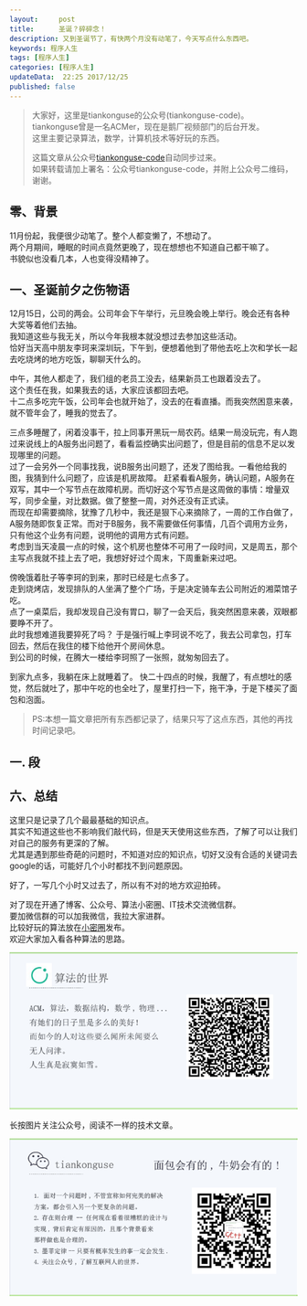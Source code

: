 ```yaml
---   
layout:     post  
title:      圣诞？碎碎念！  
description: 又到圣诞节了，有快两个月没有动笔了，今天写点什么东西吧。    
keywords: 程序人生  
tags: [程序人生]  
categories: [程序人生]  
updateData:  22:25 2017/12/25
published: false  
---  
```

  
  
>   
> 大家好，这里是tiankonguse的公众号(tiankonguse-code)。    
> tiankonguse曾是一名ACMer，现在是鹅厂视频部门的后台开发。    
> 这里主要记录算法，数学，计算机技术等好玩的东西。   
>      
> 这篇文章从公众号[tiankonguse-code](http://mp.weixin.qq.com/s/Cte5aGAGuwAQ5tmQXTPhGw)自动同步过来。    
> 如果转载请加上署名：公众号tiankonguse-code，并附上公众号二维码，谢谢。  
>   
>    
  

## 零、背景

11月份起，我便很少动笔了。整个人都变懒了，不想动了。  
两个月期间，睡眠的时间点竟然更晚了，现在想想也不知道自己都干嘛了。  
书貌似也没看几本，人也变得没精神了。  


## 一、圣诞前夕之伤物语

12月15日，公司的两会。公司年会下午举行，元旦晚会晚上举行。晚会还有各种大奖等着他们去抽。  
我知道这些与我无关，所以今年我根本就没想过去参加这些活动。  
恰好当天高中朋友李珂来深圳玩，下午到，便想着他到了带他去吃上次和学长一起去吃烧烤的地方吃饭，聊聊天什么的。  


中午，其他人都走了，我们组的老员工没去，结果新员工也跟着没去了。  
这个责任在我，如果我去的话，大家应该都回去吧。  
十二点多吃完午饭，公司年会也就开始了，没去的在看直播。而我突然困意来袭，就不管年会了，睡我的觉去了。  


三点多睡醒了，闲着没事干，拉上同事开黑玩一局农药。结果一局没玩完，有人跑过来说线上的A服务出问题了，看看监控确实出问题了，但是目前的信息不足以发现哪里的问题。    
过了一会另外一个同事找我，说B服务出问题了，还发了图给我。一看他给我的图，我猜到什么问题了，应该是机房故障。
赶紧看看A服务，确认问题，A服务在双写，其中一个写节点在故障机房。而切好这个写节点是这周做的事情：增量双写，同步全量，对比数据。做了整整一周，对外还没有正式读。  
而现在却需要摘除，犹豫了几秒中，我还是狠下心来摘除了，一周的工作白做了，A服务随即恢复正常。而对于B服务，我不需要做任何事情，几百个调用方业务，只有他这个业务有问题，说明他的调用方式有问题。  
考虑到当天凌晨一点的时候，这个机房也整体不可用了一段时间，又是周五，那个主写点我就不挂上去了吧，我想好好过个周末，下周重新来过吧。  


傍晚饿着肚子等李珂的到来，那时已经是七点多了。  
走到烧烤店，发现排队的人坐满了整个广场，于是决定骑车去公司附近的湘菜馆子吃。  
点了一桌菜后，我却发现自己没有胃口，聊了一会天后，我突然困意来袭，双眼都要睁不开了。  
此时我想难道我要猝死了吗？
于是强行喊上李珂说不吃了，我去公司拿包，打车回去，然后在我住的楼下给他开个房间休息。  
到公司的时候，在腾大一楼给李珂照了一张照，就匆匆回去了。  


到家九点多，我躺在床上就睡着了。
快二十四点的时候，我醒了，有点想吐的感觉，然后就吐了，那中午吃的也全吐了，屋里打扫一下，拖干净，于是下楼买了面包和泡面。  



















>  
> PS:本想一篇文章把所有东西都记录了，结果只写了这点东西，其他的再找时间记录吧。  
>  



## 一. 段


## 六、总结  


这里只是记录了几个最最基础的知识点。  
其实不知道这些也不影响我们敲代码，但是天天使用这些东西，了解了可以让我们对自己的服务有更深的了解。  
尤其是遇到那些奇葩的问题时，不知道对应的知识点，切好又没有合适的关键词去google的话，可能好几个小时都找不到问题原因。  


好了，一写几个小时又过去了，所以有不对的地方欢迎拍砖。  


对了现在开通了博客、公众号、算法小密圈、IT技术交流微信群。    
要加微信群的可以加我微信，我拉大家进群。  
比较好玩的算法放在[小密圈](https://wx.xiaomiquan.com/mweb/views/joingroup/join_group.html?group_id=281548515451&secret=r0krqw9fw0at24vxjxo1uo4k0h4lfe47&extra=d67ce0c25ec91252b3af846a10154c9e9d4cb50c763fee178acd68cd2c2e09ee)发布。  
欢迎大家加入看各种算法的思路。  

![](/images/tiankonguse-algorithms.png)  
  
  
长按图片关注公众号，阅读不一样的技术文章。   
  
![](/images/tiankonguse-code.gif)  
  
  
